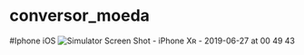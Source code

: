 # conversor_moeda

#Iphone iOS
![Simulator Screen Shot - iPhone Xʀ - 2019-06-27 at 00 49 43](https://user-images.githubusercontent.com/8354309/60233140-916dd280-9875-11e9-9a25-19d32a3f7fb8.png)

